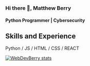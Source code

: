 ### Hi there 👋, Matthew Berry
#### Python Programmer | Cybersecurity

## Skills and Experience

Python / JS / HTML / CSS / REACT 






[![WebDevBerry stats](https://github-readme-stats.vercel.app/api?username=WebDevBerry)](https://github.com/WebDevBerry/github-readme-stats)
